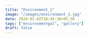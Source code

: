 ```yaml
---
title: "Environment_1"
image: "/images/environment_2.jpg"
date: 2020-01-02T10:45:38+05:30
tags: ["environmentgal", "gallery"]
draft: false
---
```


